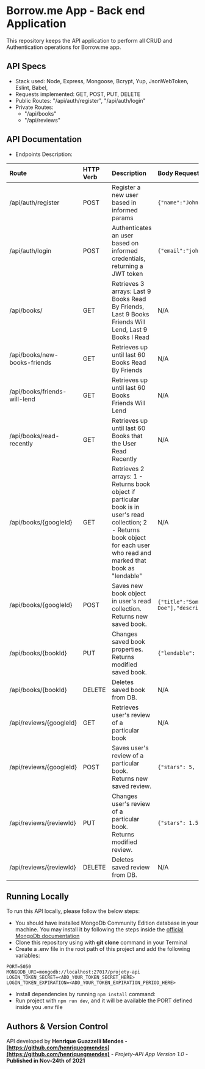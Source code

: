 # Borrow.me App - Back end Application

This repository keeps the API application to perform all CRUD and Authentication operations for Borrow.me app.

## API Specs

- Stack used: Node, Express, Mongoose, Bcrypt, Yup, JsonWebToken, Eslint, Babel,
- Requests implemented: GET, POST, PUT, DELETE
- Public Routes: "/api/auth/register", "/api/auth/login"
- Private Routes:
  - "/api/books" 
  - "/api/reviews"

## API Documentation

- Endpoints Description:

| Route | HTTP Verb | Description | Body Request | Example Response | Status Code |
|:- |:- |:- |:- |:- |:- |
| /api/auth/register | POST | Register a new user based in informed params | `{"name":"John Doe","email":"john@doe.com","password":"123456"}` | ``{"_id":15,"name":"John Doe","email":"john@doe.com"}` | 201 |
| /api/auth/login | POST | Authenticates an user based on informed credentials, returning a JWT token | `{"email":"john@doe.com","password":"123456"}` | `{"token":"eyJhbGciOiJIUzI1NiIsInR5cCI6IkpXVCJ9.eyJleHAiOjE2MzA4Njk2NzIsImlzcyI6IjE1In0.ZrpH4tzt2qdDtTFynj3ez2rIl8KM9cvmkI5AO1JOKps","role":"User"}` | 200 |
| /api/books/ | GET | Retrieves 3 arrays: Last 9 Books Read By Friends, Last 9 Books Friends Will Lend, Last 9 Books I Read | N/A | `{["_id": "61bcbeffc12e7aca7dc9fa61", "title": "Some Book", "authors": ["John Doe"], "description": "A story where things happen", "imgLink": "http://image.jpg", "owner": "61bc9c8a2953dffd91f66666", "googleID": "7RmuAAAAQBAJ", "read": true, "lendable": true, "createdAt": "2021-12-17T16:46:55.710Z", "updatedAt": "2021-12-17T16:46:56.803Z", "__v": 0], ["_id": "61bcbeffc12e7aca7dc9fa61", "title": "Some Book", "authors": ["John Doe"], "description": "A story where things happen", "imgLink": "http://image.jpg", "owner": "61bc9c8a2953dffd91f66666", "googleID": "7RmuAAAAQBAJ", "read": true, "lendable": true, "createdAt": "2021-12-17T16:46:55.710Z", "updatedAt": "2021-12-17T16:46:56.803Z", "__v": 0], ["_id": "61bcbeffc12e7aca7dc9fa61", "title": "Some Book", "authors": ["John Doe"], "description": "A story where things happen", "imgLink": "http://image.jpg", "owner": "61bc9c8a2953dffd91f66666", "googleID": "7RmuAAAAQBAJ", "read": true, "lendable": true, "createdAt": "2021-12-17T16:46:55.710Z", "updatedAt": "2021-12-17T16:46:56.803Z", "__v": 0]}` | 201 |
| /api/books/new-books-friends | GET | Retrieves up until last 60 Books Read By Friends | N/A | `{["_id": "61bcbeffc12e7aca7dc9fa61",			"title": "Some Book", "authors": ["John Doe"], "description": "A story where things happen", "imgLink": "http://image.jpg", "owner": "61bc9c8a2953dffd91f66666", "googleID": "7RmuAAAAQBAJ", "read": true, "lendable": true, "createdAt": "2021-12-17T16:46:55.710Z", "updatedAt": "2021-12-17T16:46:56.803Z", "__v": 0]}` | 201 |
| /api/books/friends-will-lend | GET | Retrieves up until last 60 Books Friends Will Lend | N/A | `{["_id": "61bcbeffc12e7aca7dc9fa61",			"title": "Some Book", "authors": ["John Doe"], "description": "A story where things happen", "imgLink": "http://image.jpg", "owner": "61bc9c8a2953dffd91f66666", "googleID": "7RmuAAAAQBAJ", "read": true, "lendable": true, "createdAt": "2021-12-17T16:46:55.710Z", "updatedAt": "2021-12-17T16:46:56.803Z", "__v": 0]}`| 201 |
| /api/books/read-recently | GET | Retrieves up until last 60 Books that the User Read Recently | N/A | `{["_id": "61bcbeffc12e7aca7dc9fa61", "title": "Some Book", "authors": ["John Doe"], "description": "A story where things happen", "imgLink": "http://image.jpg", "owner": "61bc9c8a2953dffd91f66666", "googleID": "7RmuAAAAQBAJ", "read": true, "lendable": true, "createdAt": "2021-12-17T16:46:55.710Z", "updatedAt": "2021-12-17T16:46:56.803Z", "__v": 0]}` | 201 |
| /api/books/{googleId} | GET | Retrieves 2 arrays: 1 - Returns book object if particular book is in user's read collection; 2 - Returns book object for each user who read and marked that book as "lendable"| N/A | `{["_id": "61bcbeffc12e7aca7dc9fa61", "title": "Some Book", "authors": ["John Doe"], "description": "A story where things happen", "imgLink": "http://image.jpg", "owner": "61bc9c8a2953dffd91f66666", "googleID": "7RmuAAAAQBAJ", "read": true, "lendable": true, "createdAt": "2021-12-17T16:46:55.710Z", "updatedAt": "2021-12-17T16:46:56.803Z", "__v": 0]}` | 201 |
| /api/books/{googleId} | POST | Saves new book object in user's read collection. Returns new saved book. | `{"title":"Some book","authors":["John Doe"],"description":"123","imgLink":"image.jpg","googleID":"5pBrVjZmGwoC"}` | `{["_id": "61bcbeffc12e7aca7dc9fa61", "title": "Some Book", "authors": ["John Doe"], "description": "A story where things happen", "imgLink": "http://image.jpg", "owner": "61bc9c8a2953dffd91f66666", "googleID": "7RmuAAAAQBAJ", "read": true, "lendable": true, "createdAt": "2021-12-17T16:46:55.710Z", "updatedAt": "2021-12-17T16:46:56.803Z", "__v": 0]}` | 201 |
| /api/books/{bookId} | PUT | Changes saved book properties. Returns modified saved book. | `{"lendable": "true"}` | `{["_id": "61bcbeffc12e7aca7dc9fa61", "title": "Some Book", "authors": ["John Doe"], "description": "A story where things happen", "imgLink": "http://image.jpg", "owner": "61bc9c8a2953dffd91f66666", "googleID": "7RmuAAAAQBAJ", "read": true, "lendable": true, "createdAt": "2021-12-17T16:46:55.710Z", "updatedAt": "2021-12-17T16:46:56.803Z", "__v": 0]}` | 201 |
| /api/books/{bookId} | DELETE | Deletes saved book from DB. | N/A | N/A | 204 |
| /api/reviews/{googleId} | GET | Retrieves user's review of a particular book | N/A | `[{"_id": "61bcbe17c12e7aca7dc9f555", "googleID": "HRSjDwAAQBAJ", "owner": "61bc97552953dffd91f66666", "stars": 3, "text": "Some text", "createdAt": "2021-12-17T16:43:03.332Z", "updatedAt":  "2021-12-17T16:43:03.332Z", "__v": 0 }]` | 201 |
| /api/reviews/{googleId} | POST | Saves user's review of a particular book. Returns new saved review. | `{"stars": 5, "text": "Some text"}` | `[{"_id": "61bcbe17c12e7aca7dc9f555", "googleID": "HRSjDwAAQBAJ", "owner": "61bc97552953dffd91f66666", "stars": 5, "text": "Some text", "createdAt": "2021-12-17T16:43:03.332Z", "updatedAt":  "2021-12-17T16:43:03.332Z", "__v": 0 }]` | 201 |
| /api/reviews/{reviewId} | PUT | Changes user's review of a particular book. Returns modified review.  | `{"stars": 1.5}` | `[{"_id": "61bcbe17c12e7aca7dc9f555", "googleID": "HRSjDwAAQBAJ", "owner": "61bc97552953dffd91f66666", "stars": 1.5, "text": "Some text", "createdAt": "2021-12-17T16:43:03.332Z", "updatedAt":  "2021-12-17T16:43:03.332Z", "__v": 0 }]` | 201 |
| /api/reviews/{reviewId} | DELETE | Deletes saved review from DB. | N/A | N/A | 204 |

## Running Locally

To run this API locally, please follow the below steps:

- You should have installed MongoDb Community Edition database in your machine. You may install it by following the steps inside the [official MongoDb documentation](https://docs.mongodb.com/manual/administration/install-community/)
- Clone this repository using with **git clone** command in your Terminal
- Create a .env file in the root path of this project and add the following variables:

```text
PORT=5050
MONGODB_URI=mongodb://localhost:27017/projety-api
LOGIN_TOKEN_SECRET=<ADD_YOUR_TOKEN_SECRET_HERE>
LOGIN_TOKEN_EXPIRATION=<ADD_YOUR_TOKEN_EXPIRATION_PERIOD_HERE>
```

- Install dependencies by running `npm install` command:
- Run project with `npm run dev`, and it will be available the PORT defined inside you .env file

## Authors & Version Control

API developed by **Henrique Guazzelli Mendes - [https://github.com/henriquegmendes](https://github.com/henriquegmendes)** - _Projety-API App Version 1.0_ - **Published in Nov-24th of 2021**
